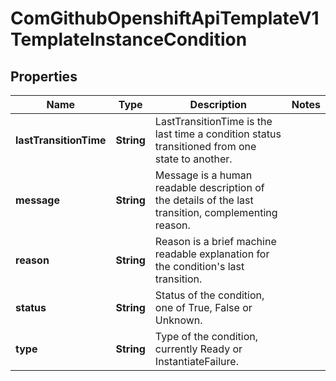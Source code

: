 
# ComGithubOpenshiftApiTemplateV1TemplateInstanceCondition

## Properties
Name | Type | Description | Notes
------------ | ------------- | ------------- | -------------
**lastTransitionTime** | **String** | LastTransitionTime is the last time a condition status transitioned from one state to another. | 
**message** | **String** | Message is a human readable description of the details of the last transition, complementing reason. | 
**reason** | **String** | Reason is a brief machine readable explanation for the condition&#39;s last transition. | 
**status** | **String** | Status of the condition, one of True, False or Unknown. | 
**type** | **String** | Type of the condition, currently Ready or InstantiateFailure. | 




